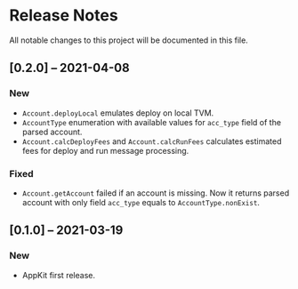 # Release Notes

All notable changes to this project will be documented in this file.

## [0.2.0] – 2021-04-08

### New
- `Account.deployLocal` emulates deploy on local TVM.
- `AccountType` enumeration with available values for `acc_type` field of the parsed account.
- `Account.calcDeployFees` and `Account.calcRunFees` calculates estimated fees for deploy and run message processing.

### Fixed
- `Account.getAccount` failed if an account is missing. Now it returns parsed account with only field `acc_type` equals to `AccountType.nonExist`.


## [0.1.0] – 2021-03-19

### New
- AppKit first release.

